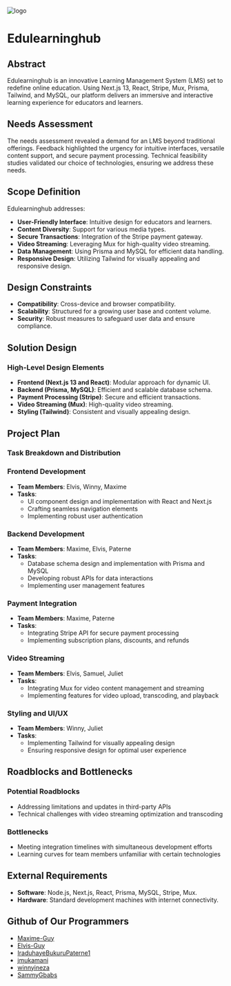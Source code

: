 ![logo](https://github.com/Maxime-Bakunzi/edulessonhub/assets/122438430/0422847f-9337-43a7-93c9-3d609bb59b07)

# Edulearninghub

## Abstract

Edulearninghub is an innovative Learning Management System (LMS) set to redefine online education. Using Next.js 13, React, Stripe, Mux, Prisma, Tailwind, and MySQL, our platform delivers an immersive and interactive learning experience for educators and learners.

## Needs Assessment

The needs assessment revealed a demand for an LMS beyond traditional offerings. Feedback highlighted the urgency for intuitive interfaces, versatile content support, and secure payment processing. Technical feasibility studies validated our choice of technologies, ensuring we address these needs.

## Scope Definition

Edulearninghub addresses:
- **User-Friendly Interface**: Intuitive design for educators and learners.
- **Content Diversity**: Support for various media types.
- **Secure Transactions**: Integration of the Stripe payment gateway.
- **Video Streaming**: Leveraging Mux for high-quality video streaming.
- **Data Management**: Using Prisma and MySQL for efficient data handling.
- **Responsive Design**: Utilizing Tailwind for visually appealing and responsive design.

## Design Constraints

- **Compatibility**: Cross-device and browser compatibility.
- **Scalability**: Structured for a growing user base and content volume.
- **Security**: Robust measures to safeguard user data and ensure compliance.

## Solution Design

### High-Level Design Elements

- **Frontend (Next.js 13 and React)**: Modular approach for dynamic UI.
- **Backend (Prisma, MySQL)**: Efficient and scalable database schema.
- **Payment Processing (Stripe)**: Secure and efficient transactions.
- **Video Streaming (Mux)**: High-quality video streaming.
- **Styling (Tailwind)**: Consistent and visually appealing design.

## Project Plan

### Task Breakdown and Distribution

### Frontend Development

- **Team Members**: Elvis, Winny, Maxime
- **Tasks**:
  - UI component design and implementation with React and Next.js
  - Crafting seamless navigation elements
  - Implementing robust user authentication

### Backend Development

- **Team Members**: Maxime, Elvis, Paterne
- **Tasks**:
  - Database schema design and implementation with Prisma and MySQL
  - Developing robust APIs for data interactions
  - Implementing user management features

### Payment Integration

- **Team Members**: Maxime, Paterne
- **Tasks**:
  - Integrating Stripe API for secure payment processing
  - Implementing subscription plans, discounts, and refunds

### Video Streaming

- **Team Members**: Elvis, Samuel, Juliet
- **Tasks**:
  - Integrating Mux for video content management and streaming
  - Implementing features for video upload, transcoding, and playback

### Styling and UI/UX

- **Team Members**: Winny, Juliet
- **Tasks**:
  - Implementing Tailwind for visually appealing design
  - Ensuring responsive design for optimal user experience

## Roadblocks and Bottlenecks

### Potential Roadblocks

- Addressing limitations and updates in third-party APIs
- Technical challenges with video streaming optimization and transcoding

### Bottlenecks

- Meeting integration timelines with simultaneous development efforts
- Learning curves for team members unfamiliar with certain technologies

## External Requirements

- **Software**: Node.js, Next.js, React, Prisma, MySQL, Stripe, Mux.
- **Hardware**: Standard development machines with internet connectivity.

## Github of Our Programmers

- [Maxime-Guy](https://github.com/Maxime-Guy)
- [Elvis-Guy](https://github.com/Elvis-Guy)
- [IraduhayeBukuruPaterne1](https://github.com/IraduhayeBukuruPaterne1)
- [jmukamani](https://github.com/jmukamani)
- [winnyineza](https://github.com/winnyineza)
- [SammyGbabs](https://github.com/SammyGbabs)
